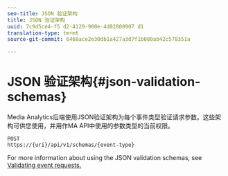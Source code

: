 ```yaml
---
seo-title: JSON 验证架构
title: JSON 验证架构
uuid: 7c9d5ce4-f5 d2-4129-900e-4d02800907 d1
translation-type: tm+mt
source-git-commit: 6468ace2e30db1a427a3d7f1b080ab42c578351a

---
```



# JSON 验证架构{#json-validation-schemas}

Media Analytics后端使用JSON验证架构为每个事件类型验证请求参数。这些架构可供您使用，并用作MA API中使用的参数类型的当前权限。

```
POST
https://{uri}/api/v1/schemas/{event-type}
```

For more information about using the JSON validation schemas, see [Validating event requests.](../../media-collection-api/mc-api-impl/mc-api-validate-reqs.md)
